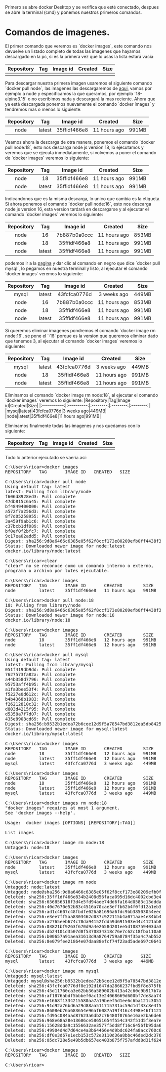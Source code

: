 Primero se abre docker Desktop y se verifica que esté conectado, despues se abre la terminal (cmd) y ponemos nuestros primeros comandos.
# Comandos de imagenes.
El primer comando que veremos es ´docker images´, este comando nos devuelve un listado completo de todas las imagenes que hayamos descargado en la pc, si es la primera vez que lo usas la lista estará vacia:

|Repository|Tag|Image id|Created|Size|
|:-----------:|:----------:|:--------:|:--------:|:--------:|
|             |            |          |          |          |

Para descargar nuestra primera imagen usaremos el siguiente comando ´docker pull node´, las imagenes las descargaremos de [aqui](https://hub.docker.com/), vamos por ejemplo a node y especificamos la que queramos, por ejemplo ´18-alpine3.15´ o no escribimos nada y descargará la mas reciente.
Ahora que ya está descargada ponemos nuevamente el comando ´docker images´ y tendremos mas o menos lo siguiente:

|Repository|Tag|Image id|Created|Size|
|:-----------:|:----------:|:--------:|:--------:|:--------:|
|node|latest|35ffidf466e8|11 hours ago|991MB|

Veamos ahora la descarga de otra manera, ponemos el comando ´docker pull node:18´, esto nos descarga node js version 18, lo ejecutamos y veremos que se ejecuta inmediatamente, si volvemos a poner el comando de ´docker images´ veremos lo siguiente:

|Repository|Tag|Image id|Created|Size|
|:-----------:|:----------:|:--------:|:--------:|:--------:|
|node|18|35ffidf466e8|11 hours ago|991MB|
|node|latest|35ffidf466e8|11 hours ago|991MB|

Indicandonos que es la misma descarga, lo unico que cambia es la etiqueta.
Si ahora ponemos el comando ´docker pull node:16´, esto nos descarga node js version 16, esta version tardará en descargarse y al ejecutar el comando ´docker images´ veremos lo siguiente:

|Repository|Tag|Image id|Created|Size|
|:-----------:|:----------:|:--------:|:--------:|:--------:|
|node|16|7b887b0a0ccc|11 hours ago|853MB|
|node|18|35ffidf466e8|11 hours ago|991MB|
|node|latest|35ffidf466e8|11 hours ago|991MB|

podemos ir a la [pagina](https://hub.docker.com/_/mysql) y dar clic al comando en negro que dice ´docker pull mysql´, lo pegamos en nuestra terminal y listo, al ejecutar el comando ´docker images´ veremos lo siguiente:

|Repository|Tag|Image id|Created|Size|
|:-----------:|:----------:|:--------:|:--------:|:--------:|
|mysql|latest|43fcfca0776d|3 weeks ago|449MB|
|node|16|7b887b0a0ccc|11 hours ago|853MB|
|node|18|35ffidf466e8|11 hours ago|991MB|
|node|latest|35ffidf466e8|11 hours ago|991MB|

Si queremos eliminar imagenes pondremos el comando ´docker image rm node:16´, se pone el ´:16´ porque es la version que queremos eliminar dado que tenemos 3, al ejecutar el comando ´docker images´ veremos lo siguiente:

|Repository|Tag|Image id|Created|Size|
|:-----------:|:----------:|:--------:|:--------:|:--------:|
|mysql|latest|43fcfca0776d|3 weeks ago|449MB|
|node|18|35ffidf466e8|11 hours ago|991MB|
|node|latest|35ffidf466e8|11 hours ago|991MB|

Eliminamos el comando ´docker image rm node:18´, al ejecutar el comando ´docker images´ veremos lo siguiente:
|Repository|Tag|Image id|Created|Size|
|:-----------:|:----------:|:--------:|:--------:|:--------:|
|mysql|latest|43fcfca0776d|3 weeks ago|449MB|
|node|latest|35ffidf466e8|11 hours ago|991MB|

Eliminamos finalmente todas las imagenes y nos quedamos con lo siguiente:

|Repository|Tag|Image id|Created|Size|
|:-----------:|:----------:|:--------:|:--------:|:--------:|
|             |            |          |          |          |

Todo lo anterior ejecutado se vaería así:

<pre>
C:\Users\ricar>docker images
REPOSITORY   TAG       IMAGE ID   CREATED   SIZE

C:\Users\ricar>docker pull node
Using default tag: latest
latest: Pulling from library/node
f606d8928ed3: Pull complete
47db815c6a45: Pull complete
bf4849400000: Pull complete
a572f7a256d3: Pull complete
8f7d05258955: Pull complete
3a459f9ab1c6: Pull complete
c37bcb1df089: Pull complete
bf0ef0f2bfc7: Pull complete
9c17ea02add5: Pull complete
Digest: sha256:9d8a6466c6385e05f62f8ccf173e80209efb0ff4438f321f09ddf552b05af3ba
Status: Downloaded newer image for node:latest
docker.io/library/node:latest

C:\Users\ricar>clear
"clear" no se reconoce como un comando interno o externo,
programa o archivo por lotes ejecutable.

C:\Users\ricar>docker images
REPOSITORY   TAG       IMAGE ID       CREATED        SIZE
node         latest    35ff1df466e8   11 hours ago   991MB

C:\Users\ricar>docker pull node:18
18: Pulling from library/node
Digest: sha256:9d8a6466c6385e05f62f8ccf173e80209efb0ff4438f321f09ddf552b05af3ba
Status: Downloaded newer image for node:18
docker.io/library/node:18

C:\Users\ricar>docker images
REPOSITORY   TAG       IMAGE ID       CREATED        SIZE
node         18        35ff1df466e8   12 hours ago   991MB
node         latest    35ff1df466e8   12 hours ago   991MB

C:\Users\ricar>docker pull mysql
Using default tag: latest
latest: Pulling from library/mysql
051f419db9dd: Pull complete
7627573fa82a: Pull complete
a44b358d7796: Pull complete
95753aff4b95: Pull complete
a1fa3bee53f4: Pull complete
f5227e0d612c: Pull complete
b4b4368b1983: Pull complete
f26212810c32: Pull complete
d803d4215f95: Pull complete
d5358a7f7d07: Pull complete
435e8908cd69: Pull complete
Digest: sha256:b9532b1edea72b6cee12d9f5a78547bd3812ea5db842566e17f8b33291ed2921
Status: Downloaded newer image for mysql:latest
docker.io/library/mysql:latest

C:\Users\ricar>docker images
REPOSITORY   TAG       IMAGE ID       CREATED        SIZE
node         18        35ff1df466e8   12 hours ago   991MB
node         latest    35ff1df466e8   12 hours ago   991MB
mysql        latest    43fcfca0776d   3 weeks ago    449MB

C:\Users\ricar>docker images
REPOSITORY   TAG       IMAGE ID       CREATED        SIZE
node         18        35ff1df466e8   12 hours ago   991MB
node         latest    35ff1df466e8   12 hours ago   991MB
mysql        latest    43fcfca0776d   3 weeks ago    449MB

C:\Users\ricar>docker images rm node:18
"docker images" requires at most 1 argument.
See 'docker images --help'.

Usage:  docker images [OPTIONS] [REPOSITORY[:TAG]]

List images

C:\Users\ricar>docker image rm node:18
Untagged: node:18

C:\Users\ricar>docker images
REPOSITORY   TAG       IMAGE ID       CREATED        SIZE
node         latest    35ff1df466e8   12 hours ago   991MB
mysql        latest    43fcfca0776d   3 weeks ago    449MB

C:\Users\ricar>docker image rm node
Untagged: node:latest
Untagged: node@sha256:9d8a6466c6385e05f62f8ccf173e80209efb0ff4438f321f09ddf552b05af3ba
Deleted: sha256:35ff1df466e834b2408d56faca095d16dc4002cbd3e4c46c15c72e2aaf18afaf
Deleted: sha256:656856318f3d4e5fd94aee74dd6fa164d0583c13ddda35e5668b87725159b536
Deleted: sha256:40d7670e52b83c4516a70cae3effb62b4f0fd12a1eb36cee88c754f1e7fc8c1b
Deleted: sha256:ad1c4607c48fbdfe026a81696a6fdc9bb38503054eec1a8251a8385cde685245
Deleted: sha256:e3ee7ff5aa8303462d037c922115b4a071aae4e34bb4840b974af5611c91992c
Deleted: sha256:a2765eeb674c78da94152fdd59d691503ed4c4121ab83129a89cf63255b1659d
Deleted: sha256:03821bf9263f670d9a4e2658d201ee5d108759403da38272b28127eea46a2134
Deleted: sha256:db24101d3507d0f5370834318c76e7c62c18fba110a844e1796691488c2067ce
Deleted: sha256:b00657a91aea31613d9a8764759a8784f35a4c7ab55299bc4a9fa88d989d5c15
Deleted: sha256:8e079fee21864e07daa88efcf74f23ad5ade697c06417d0c04a45dfe580ab7f3

C:\Users\ricar>docker images
REPOSITORY   TAG       IMAGE ID       CREATED       SIZE
mysql        latest    43fcfca0776d   3 weeks ago   449MB

C:\Users\ricar>docker image rm mysql
Untagged: mysql:latest
Untagged: mysql@sha256:b9532b1edea72b6cee12d9f5a78547bd3812ea5db842566e17f8b33291ed2921
Deleted: sha256:43fcfca0776df8e192d1647da2866237fbd9f8e875fb496e4ca887369b2dd995
Deleted: sha256:45d11760ca3e62bb36a589002b413a42c60c9b917b7a089b116c1ab69155aa4d
Deleted: sha256:af1876abdf5bbbef0ac13e24068669d600bf7de8aa74f31a43ae5f56b83331c2
Deleted: sha256:e1668f1334215580aa7a19beef5d1ee6c6ba121c305154f1ddd7253e21bf65e8
Deleted: sha256:91d92a76bd6a29d88aa511715731ac59d1df33c8e4f5b393dbc16c16b9c08b1c
Deleted: sha256:8608eb76a683654e96af6087a19f416c4498e46f1121e15d63d2ce983750a3a2
Deleted: sha256:fd95c084aad87623a6db2c76480f0765e16ae2ba6de68ce1aefdb7ea4e8fe120
Deleted: sha256:968e68a28e13606ce58651654f554c342f51d5f3ea7e792cdcb21809fefe1a4f
Deleted: sha256:15628dda9c1556632ae3577f5dd8ff16c6456fb95da60284783e8c1f89c588ae
Deleted: sha256:49904d4d7d64ce4a3b64466e4d9bdc624fa8acc760c6a622dcbde03a0ada9fed
Deleted: sha256:df0e3d67e1ecb153c572e3110d36a8bbc46ded2dc376395384c6171732241d90
Deleted: sha256:05dc728e5e49b5db657ec403b875f757afdd8d31f624eea76d706d6eee6395b2

C:\Users\ricar>docker images
REPOSITORY   TAG       IMAGE ID   CREATED   SIZE

C:\Users\ricar>
</pre>
